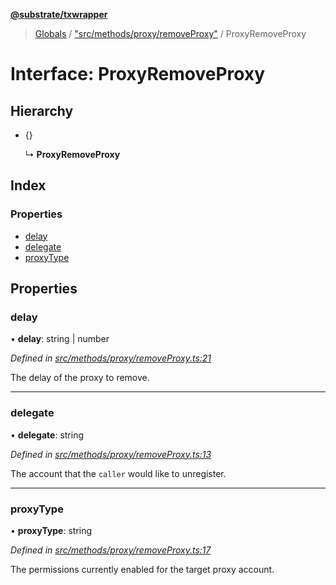**[@substrate/txwrapper](../README.md)**

> [Globals](../globals.md) / ["src/methods/proxy/removeProxy"](../modules/_src_methods_proxy_removeproxy_.md) / ProxyRemoveProxy

# Interface: ProxyRemoveProxy

## Hierarchy

* {}

  ↳ **ProxyRemoveProxy**

## Index

### Properties

* [delay](_src_methods_proxy_removeproxy_.proxyremoveproxy.md#delay)
* [delegate](_src_methods_proxy_removeproxy_.proxyremoveproxy.md#delegate)
* [proxyType](_src_methods_proxy_removeproxy_.proxyremoveproxy.md#proxytype)

## Properties

### delay

•  **delay**: string \| number

*Defined in [src/methods/proxy/removeProxy.ts:21](https://github.com/paritytech/txwrapper/blob/968ccb6/src/methods/proxy/removeProxy.ts#L21)*

The delay of the proxy to remove.

___

### delegate

•  **delegate**: string

*Defined in [src/methods/proxy/removeProxy.ts:13](https://github.com/paritytech/txwrapper/blob/968ccb6/src/methods/proxy/removeProxy.ts#L13)*

The account that the `caller` would like to unregister.

___

### proxyType

•  **proxyType**: string

*Defined in [src/methods/proxy/removeProxy.ts:17](https://github.com/paritytech/txwrapper/blob/968ccb6/src/methods/proxy/removeProxy.ts#L17)*

The permissions currently enabled for the target proxy account.
